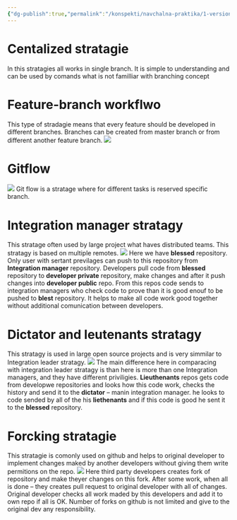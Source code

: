```yaml
---
{"dg-publish":true,"permalink":"/konspekti/navchalna-praktika/1-version-control-system/10-branching-stratagies/"}
---
```



# Centalized stratagie
In this stratagies all works in single branch. It is simple to understanding and can be used by comands what is not familliar with branching concept
# Feature-branch workflwo
This type of stradagie means that every feature should be developed in different branches. Branches can be created from master branch or from different another feature branch.
![](https://i.imgur.com/Br1L9im.png)
# Gitflow
![](https://i.imgur.com/4xuc8FV.png)
Git flow is a stratage where for different tasks is reserved specific branch. 
# Integration manager stratagy
This stratage often used by large project what haves distributed teams. This stratagy is based on multiple remotes.
![](https://i.imgur.com/sX8BYu6.png)
Here we have **blessed** repository. Only user with sertant previlages can push to this repository from **Integration manager** repository. Developers pull code from **blessed** repository to **developer private** repository, make changes and after it push changes into **developer public** repo. From this repos code sends to integration managers who check code to prove than it is good enouf to be pushed to **blest** repository. It helps to make all code  work good together without additional comunication between developers.
# Dictator and leutenants stratagy
This stratagy is used in large open source projects and is very simmilar to Integration leader stratagy.
![](https://i.imgur.com/NaR4ne1.png)
The main difference here in comparacing with integration leader stratagy is than here is more than one Integration managers, and they have different priviligies. **Lieuthenants** repos gets code from developwe repositories and looks how this code work, checks the history and send it to the **dictator** – manin integration manager. he looks to code sended by all of the his **liethenants** and if this code is good he sent it to the **blessed** repository.
# Forcking stratagie
This stratagie is comonly used on github and helps to original developer to implement changes maked by another developers without giving them write permitions on the repo.
![](https://i.imgur.com/yX6YKYJ.png)
Here third party developers creates fork of repository and make theyer changes on this fork. After some work, when all is done – they creates pull request to original developer with all of changes. Original developer checks all work maded by this developers and add it to own repo if all is OK. Number of forks on github is not limited and give to the original dev any responsibility.